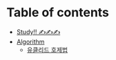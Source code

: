 # Table of contents

* [Study!! ✍️✍️✍️](README.md)
* [Algorithm](algorithm/README.md)
  * [유클리드 호제법](algorithm/undefined.md)

